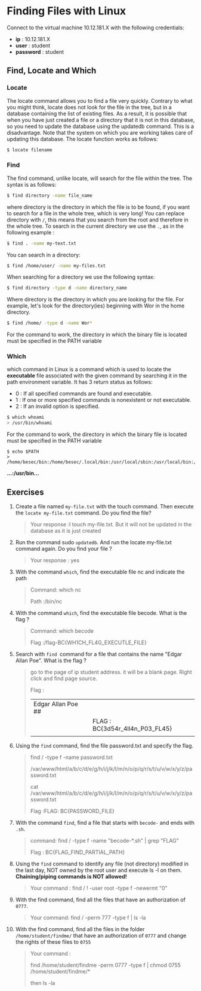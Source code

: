 # Finding Files with Linux

Connect to the virtual machine 10.12.181.X with the following credentials:

* **ip** : 10.12.181.X
* **user** : student
* **password** : student

## Find, Locate and Which

### Locate 
The locate command allows you to find a file very quickly. Contrary to what you might think, locate does not look for the file in the tree, but in a database containing the list of existing files. As a result, it is possible that when you have just created a file or a directory that it is not in this database, so you need to update the database using the updatedb command.
This is a disadvantage. Note that the system on which you are working takes care of updating this database. The locate function works as follows:

````sh
$ locate filename
````

### Find

The find command, unlike locate, will search for the file within the tree. The syntax is as follows:
```sh
$ find directory -name file_name
```

where directory is the directory in which the file is to be found, if you want to search for a file in the whole tree, which is very long! You can replace directory with ``/``, this means that you search from the root and therefore in the whole tree. To search in the current directory we use the ``.``, as in the following example :

````sh
$ find . -name my-text.txt
````

You can search in a directory:

````sh
$ find /home/user/ -name my-files.txt
````

When searching for a directory we use the following syntax:
````sh
$ find directory -type d -name directory_name
````

Where directory is the directory in which you are looking for the file.
For example, let's look for the directory(ies) beginning with Wor
in the home directory.

````sh
$ find /home/ -type d -name Wor*
````

For the command to work, the directory in which the binary file is located must be specified in the PATH variable

### Which
which command in Linux is a command which is used to locate the **executable** file associated with the given command by searching it in the path environment variable. It has 3 return status as follows:

- 0 : If all specified commands are found and executable.
- 1 : If one or more specified commands is nonexistent or not executable.
- 2 : If an invalid option is specified.

````sh
$ which whoami
> /usr/bin/whoami
````
For the command to work, the directory in which the binary file is located must be specified in the PATH variable

````shell
$ echo $PATH 
> /home/besec/bin:/home/besec/.local/bin:/usr/local/sbin:/usr/local/bin:/usr/sbin:/usr/bin:/sbin:/bin:/usr/games:/usr/local/games:/snap/bin
````

**...:/usr/bin...**

## Exercises 
1. Create a file named ``my-file.txt`` with the touch command. Then execute the ``locate my-file.txt`` command. Do you find the file? 
    > Your response :I touch my-file.txt. But it will not be updated in the database as it is just created
1. Run the command sudo ``updatedb``. And run the locate my-file.txt command again. Do you find your file ?
    > Your response : yes
    >
    > 
    >
    > 
1. With the command ``which``, find the executable file nc and indicate the path
    > Command: which nc
    >
    > Path :/bin/nc
1. With the command ``which``, find the executable file becode. What is the flag ?
    > Command: which becode
    >
    > Flag :/flag-BC{WH1CH_FL4G_EXECUTLE_FILE}
1. Search with ``find ``command for a file that contains the name "Edgar Allan Poe". What is the flag ?
    > go to the page of ip student address. it will be a blank page. Right click and find page source.
    >
    > Flag :
    >
    > |                    |                                 |
    > | ------------------ | ------------------------------- |
    > | Edgar Allan Poe ## |                                 |
    > |                    | FLAG : BC{3d54r_4ll4n_P03_FL45} |
    > |                    |                                 |
1. Using the ``find`` command, find the file password.txt and specify the flag.
    > find / -type f -name password.txt 
    >
    > /var/www/html/a/b/c/d/e/g/h/i/j/k/l/m/n/o/p/q/r/s/t/u/v/w/x/y/z/password.txt
    >
    > cat /var/www/html/a/b/c/d/e/g/h/i/j/k/l/m/n/o/p/q/r/s/t/u/v/w/x/y/z/password.txt
    >
    > Flag :FLAG: BC{PASSWORD_FILE}
1. With the command ``find``, find a file that starts with ``becode-`` and ends with ``.sh``.
    > command:  find / -type f -name "becode-*.sh" | grep "FLAG"
    >
    > Flag : BC{FLAG_FIND_PARTIAL_PATH}
1. Using the ``find`` command to identify any file (not directory) modified in the last day, NOT owned by the root
   user and execute ls -l on them. **Chaining/piping commands is NOT allowed!**
    > Your command :  find / ! -user root -type f -newermt "0"
1. With the find command, find all the files that have an authorization of ``0777``.
    > Your command: find / -perm 777 -type f | ls -la
1. With the find command, find all the files in the folder ``/home/student/findme/`` that have an authorization of ``0777`` and change the rights of these files to ``0755``
    > Your command : 
    >
    >  find /home/student/findme  -perm 0777 -type f | chmod 0755 /home/student/findme/*
    >
    > then ls -la
    >
    > 



